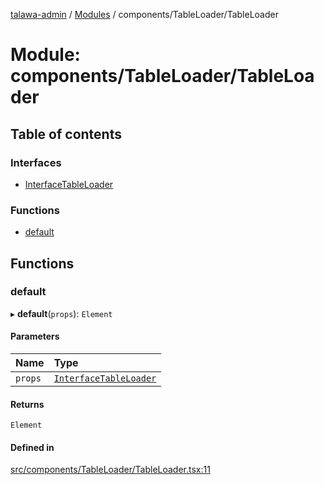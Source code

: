 [talawa-admin](../README.md) / [Modules](../modules.md) / components/TableLoader/TableLoader

# Module: components/TableLoader/TableLoader

## Table of contents

### Interfaces

- [InterfaceTableLoader](../interfaces/components_TableLoader_TableLoader.InterfaceTableLoader.md)

### Functions

- [default](components_TableLoader_TableLoader.md#default)

## Functions

### default

▸ **default**(`props`): `Element`

#### Parameters

| Name | Type |
| :------ | :------ |
| `props` | [`InterfaceTableLoader`](../interfaces/components_TableLoader_TableLoader.InterfaceTableLoader.md) |

#### Returns

`Element`

#### Defined in

[src/components/TableLoader/TableLoader.tsx:11](https://github.com/KshitijTodkar48/talawa-admin/blob/82b22ab/src/components/TableLoader/TableLoader.tsx#L11)
